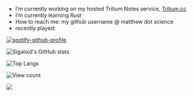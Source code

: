 - I’m currently working on my hosted Trilium Notes service, [Trilium.cc](https://trilium.cc/paid-hosting)
- I’m currently learning Rust
- How to reach me: my github username @ matthew dot science
- recently played:

[![spotify-github-profile](https://spotify-github-profile.vercel.app/api/view?uid=9hs9tx098l0cdqcbd0wd7yngh&cover_image=false&theme=default&bar_color=f57900&bar_color_cover=true)](https://github.com/kittinan/spotify-github-profile)

![Sigaloid's GitHub stats](https://github-readme-stats.vercel.app/api?username=sigaloid&show_icons=true&theme=cobalt?count_private=true)

![Top Langs](https://github-readme-stats.vercel.app/api/top-langs/?username=sigaloid&layout=compact&hide=html&theme=cobalt)

![View count](https://komarev.com/ghpvc/?username=sigaloid&color=blue)

![](https://hit.yhype.me/github/profile?user_id=69441971)
